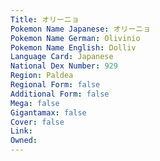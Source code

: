 ```yaml
---
﻿Title: オリーニョ
Pokemon Name Japanese: オリーニョ
Pokemon Name German: Olivinio
Pokemon Name English: Dolliv
Language Card: Japanese
National Dex Number: 929
Region: Paldea
Regional Form: false
Additional Form: false
Mega: false
Gigantamax: false
Cover: false
Link: 
Owned: 
---
```

